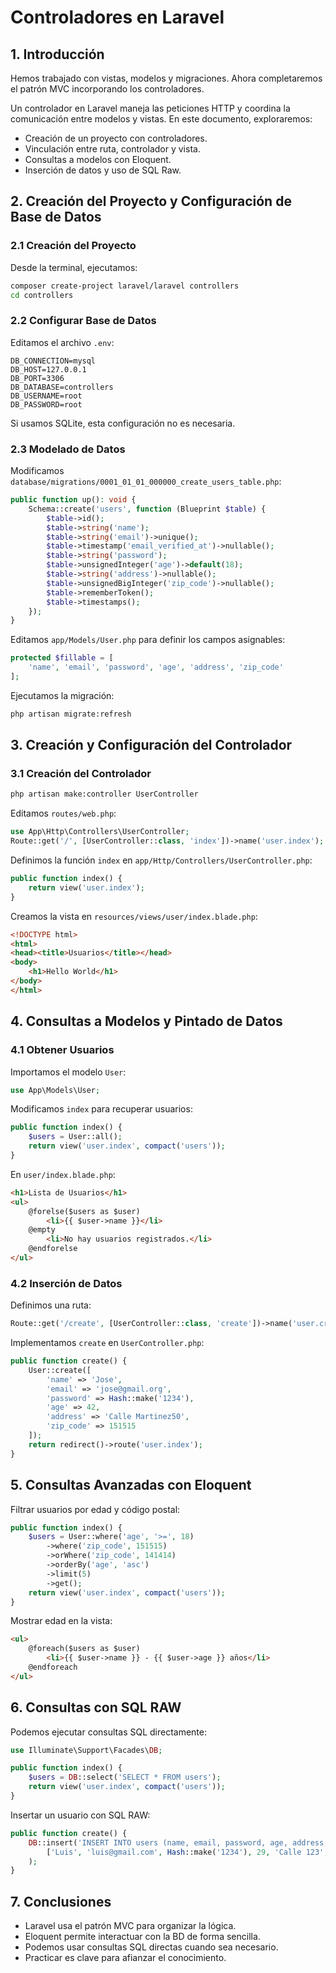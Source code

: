 # Controladores en Laravel

## 1. Introducción

Hemos trabajado con vistas, modelos y migraciones. Ahora completaremos el patrón MVC incorporando los controladores.

Un controlador en Laravel maneja las peticiones HTTP y coordina la comunicación entre modelos y vistas. En este documento, exploraremos:

* Creación de un proyecto con controladores.
* Vinculación entre ruta, controlador y vista.
* Consultas a modelos con Eloquent.
* Inserción de datos y uso de SQL Raw.

## 2. Creación del Proyecto y Configuración de Base de Datos

### 2.1 Creación del Proyecto

Desde la terminal, ejecutamos:

```sh
composer create-project laravel/laravel controllers
cd controllers
```

### 2.2 Configurar Base de Datos

Editamos el archivo `.env`:

```env
DB_CONNECTION=mysql
DB_HOST=127.0.0.1
DB_PORT=3306
DB_DATABASE=controllers
DB_USERNAME=root
DB_PASSWORD=root
```

Si usamos SQLite, esta configuración no es necesaria.

### 2.3 Modelado de Datos

Modificamos `database/migrations/0001_01_01_000000_create_users_table.php`:

```php
public function up(): void {
    Schema::create('users', function (Blueprint $table) {
        $table->id();
        $table->string('name');
        $table->string('email')->unique();
        $table->timestamp('email_verified_at')->nullable();
        $table->string('password');
        $table->unsignedInteger('age')->default(18);
        $table->string('address')->nullable();
        $table->unsignedBigInteger('zip_code')->nullable();
        $table->rememberToken();
        $table->timestamps();
    });
}
```

Editamos `app/Models/User.php` para definir los campos asignables:

```php
protected $fillable = [
    'name', 'email', 'password', 'age', 'address', 'zip_code'
];
```

Ejecutamos la migración:

```sh
php artisan migrate:refresh
```

## 3. Creación y Configuración del Controlador

### 3.1 Creación del Controlador

```sh
php artisan make:controller UserController
```

Editamos `routes/web.php`:

```php
use App\Http\Controllers\UserController;
Route::get('/', [UserController::class, 'index'])->name('user.index');
```

Definimos la función `index` en `app/Http/Controllers/UserController.php`:

```php
public function index() {
    return view('user.index');
}
```

Creamos la vista en `resources/views/user/index.blade.php`:

```html
<!DOCTYPE html>
<html>
<head><title>Usuarios</title></head>
<body>
    <h1>Hello World</h1>
</body>
</html>
```

## 4. Consultas a Modelos y Pintado de Datos

### 4.1 Obtener Usuarios

Importamos el modelo `User`:

```php
use App\Models\User;
```

Modificamos `index` para recuperar usuarios:

```php
public function index() {
    $users = User::all();
    return view('user.index', compact('users'));
}
```

En `user/index.blade.php`:

```html
<h1>Lista de Usuarios</h1>
<ul>
    @forelse($users as $user)
        <li>{{ $user->name }}</li>
    @empty
        <li>No hay usuarios registrados.</li>
    @endforelse
</ul>
```

### 4.2 Inserción de Datos

Definimos una ruta:

```php
Route::get('/create', [UserController::class, 'create'])->name('user.create');
```

Implementamos `create` en `UserController.php`:

```php
public function create() {
    User::create([
        'name' => 'Jose',
        'email' => 'jose@gmail.org',
        'password' => Hash::make('1234'),
        'age' => 42,
        'address' => 'Calle Martinez50',
        'zip_code' => 151515
    ]);
    return redirect()->route('user.index');
}
```

## 5. Consultas Avanzadas con Eloquent

Filtrar usuarios por edad y código postal:

```php
public function index() {
    $users = User::where('age', '>=', 18)
        ->where('zip_code', 151515)
        ->orWhere('zip_code', 141414)
        ->orderBy('age', 'asc')
        ->limit(5)
        ->get();
    return view('user.index', compact('users'));
}
```

Mostrar edad en la vista:

```html
<ul>
    @foreach($users as $user)
        <li>{{ $user->name }} - {{ $user->age }} años</li>
    @endforeach
</ul>
```

## 6. Consultas con SQL RAW

Podemos ejecutar consultas SQL directamente:

```php
use Illuminate\Support\Facades\DB;

public function index() {
    $users = DB::select('SELECT * FROM users');
    return view('user.index', compact('users'));
}
```

Insertar un usuario con SQL RAW:

```php
public function create() {
    DB::insert('INSERT INTO users (name, email, password, age, address, zip_code) VALUES (?, ?, ?, ?, ?, ?)',
        ['Luis', 'luis@gmail.com', Hash::make('1234'), 29, 'Calle 123', 14000]
    );
}
```

## 7. Conclusiones

* Laravel usa el patrón MVC para organizar la lógica.
* Eloquent permite interactuar con la BD de forma sencilla.
* Podemos usar consultas SQL directas cuando sea necesario.
* Practicar es clave para afianzar el conocimiento.
